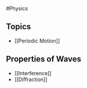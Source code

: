 #Physics
## Topics
* [[Periodic Motion]]
## Properties of Waves
* [[Interference]]
* [[Diffraction]]